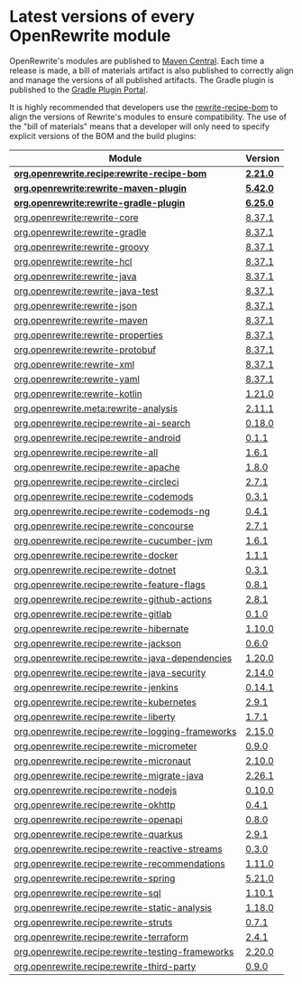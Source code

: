# Latest versions of every OpenRewrite module

OpenRewrite's modules are published to [Maven Central](https://search.maven.org/search?q=org.openrewrite).
Each time a release is made, a bill of materials artifact is also published to correctly align and manage the versions of all published artifacts.
The Gradle plugin is published to the [Gradle Plugin Portal](https://plugins.gradle.org/plugin/org.openrewrite.rewrite).

It is highly recommended that developers use the [rewrite-recipe-bom](https://github.com/openrewrite/rewrite-recipe-bom)
to align the versions of Rewrite's modules to ensure compatibility.
The use of the "bill of materials" means that a developer will only need to specify explicit versions of the BOM and the build plugins:

| Module                                                                                                                | Version    |
|-----------------------------------------------------------------------------------------------------------------------| ---------- |
| [**org.openrewrite.recipe:rewrite-recipe-bom**](https://github.com/openrewrite/rewrite-recipe-bom)                    | **[2.21.0](https://github.com/openrewrite/rewrite-recipe-bom/releases/tag/v2.21.0)** |
| [**org.openrewrite:rewrite-maven-plugin**](https://github.com/openrewrite/rewrite-maven-plugin)                       | **[5.42.0](https://github.com/openrewrite/rewrite-maven-plugin/releases/tag/v5.42.0)** |
| [**org.openrewrite:rewrite-gradle-plugin**](https://github.com/openrewrite/rewrite-gradle-plugin)                     | **[6.25.0](https://github.com/openrewrite/rewrite-gradle-plugin/releases/tag/v6.25.0)** |
| [org.openrewrite:rewrite-core](https://github.com/openrewrite/rewrite)                                                | [8.37.1](https://github.com/openrewrite/rewrite/releases/tag/v8.37.1) |
| [org.openrewrite:rewrite-gradle](https://github.com/openrewrite/rewrite)                                              | [8.37.1](https://github.com/openrewrite/rewrite/releases/tag/v8.37.1) |
| [org.openrewrite:rewrite-groovy](https://github.com/openrewrite/rewrite)                                              | [8.37.1](https://github.com/openrewrite/rewrite/releases/tag/v8.37.1) |
| [org.openrewrite:rewrite-hcl](https://github.com/openrewrite/rewrite)                                                 | [8.37.1](https://github.com/openrewrite/rewrite/releases/tag/v8.37.1) |
| [org.openrewrite:rewrite-java](https://github.com/openrewrite/rewrite)                                                | [8.37.1](https://github.com/openrewrite/rewrite/releases/tag/v8.37.1) |
| [org.openrewrite:rewrite-java-test](https://github.com/openrewrite/rewrite-java-test)                                 | [8.37.1](https://github.com/openrewrite/rewrite-java-test/releases/tag/v8.37.1) |
| [org.openrewrite:rewrite-json](https://github.com/openrewrite/rewrite)                                                | [8.37.1](https://github.com/openrewrite/rewrite/releases/tag/v8.37.1) |
| [org.openrewrite:rewrite-maven](https://github.com/openrewrite/rewrite)                                               | [8.37.1](https://github.com/openrewrite/rewrite/releases/tag/v8.37.1) |
| [org.openrewrite:rewrite-properties](https://github.com/openrewrite/rewrite)                                          | [8.37.1](https://github.com/openrewrite/rewrite/releases/tag/v8.37.1) |
| [org.openrewrite:rewrite-protobuf](https://github.com/openrewrite/rewrite-protobuf)                                   | [8.37.1](https://github.com/openrewrite/rewrite-protobuf/releases/tag/v8.37.1) |
| [org.openrewrite:rewrite-xml](https://github.com/openrewrite/rewrite)                                                 | [8.37.1](https://github.com/openrewrite/rewrite/releases/tag/v8.37.1) |
| [org.openrewrite:rewrite-yaml](https://github.com/openrewrite/rewrite)                                                | [8.37.1](https://github.com/openrewrite/rewrite/releases/tag/v8.37.1) |
| [org.openrewrite:rewrite-kotlin](https://github.com/openrewrite/rewrite-kotlin)                                       | [1.21.0](https://github.com/openrewrite/rewrite-kotlin/releases/tag/v1.21.0) |
| [org.openrewrite.meta:rewrite-analysis](https://github.com/openrewrite/rewrite-analysis)                              | [2.11.1](https://github.com/openrewrite/rewrite-analysis/releases/tag/v2.11.1) |
| [org.openrewrite.recipe:rewrite-ai-search](https://github.com/openrewrite/rewrite-ai-search)                          | [0.18.0](https://github.com/openrewrite/rewrite-ai-search/releases/tag/v0.18.0) |
| [org.openrewrite.recipe:rewrite-android](https://github.com/openrewrite/rewrite-android)                              | [0.1.1](https://github.com/openrewrite/rewrite-android/releases/tag/v0.1.1) |
| [org.openrewrite.recipe:rewrite-all](https://github.com/openrewrite/rewrite-all)                                      | [1.6.1](https://github.com/openrewrite/rewrite-all/releases/tag/v1.6.1) |
| [org.openrewrite.recipe:rewrite-apache](https://github.com/openrewrite/rewrite-apache)                                | [1.8.0](https://github.com/openrewrite/rewrite-apache/releases/tag/v1.8.0) |
| [org.openrewrite.recipe:rewrite-circleci](https://github.com/openrewrite/rewrite-circleci)                            | [2.7.1](https://github.com/openrewrite/rewrite-circleci/releases/tag/v2.7.1) |
| [org.openrewrite.recipe:rewrite-codemods](https://github.com/openrewrite/rewrite-codemods)                            | [0.3.1](https://github.com/openrewrite/rewrite-codemods/releases/tag/v0.3.1) |
| [org.openrewrite.recipe:rewrite-codemods-ng](https://github.com/openrewrite/rewrite-codemods-ng)                      | [0.4.1](https://github.com/openrewrite/rewrite-codemods-ng/releases/tag/v0.4.1) |
| [org.openrewrite.recipe:rewrite-concourse](https://github.com/openrewrite/rewrite-concourse)                          | [2.7.1](https://github.com/openrewrite/rewrite-concourse/releases/tag/v2.7.1) |
| [org.openrewrite.recipe:rewrite-cucumber-jvm](https://github.com/openrewrite/rewrite-cucumber-jvm)                    | [1.6.1](https://github.com/openrewrite/rewrite-cucumber-jvm/releases/tag/v1.6.1) |
| [org.openrewrite.recipe:rewrite-docker](https://github.com/openrewrite/rewrite-docker)                                | [1.1.1](https://github.com/openrewrite/rewrite-docker/releases/tag/v1.1.1) |
| [org.openrewrite.recipe:rewrite-dotnet](https://github.com/openrewrite/rewrite-dotnet)                                | [0.3.1](https://github.com/openrewrite/rewrite-dotnet/releases/tag/v0.3.1) |
| [org.openrewrite.recipe:rewrite-feature-flags](https://github.com/openrewrite/rewrite-feature-flags)                  | [0.8.1](https://github.com/openrewrite/rewrite-feature-flags/releases/tag/v0.8.1) |
| [org.openrewrite.recipe:rewrite-github-actions](https://github.com/openrewrite/rewrite-github-actions)                | [2.8.1](https://github.com/openrewrite/rewrite-github-actions/releases/tag/v2.8.1) |
| [org.openrewrite.recipe:rewrite-gitlab](https://github.com/openrewrite/rewrite-gitlab)                                | [0.1.0](https://github.com/openrewrite/rewrite-gitlab/releases/tag/v0.1.0) |
| [org.openrewrite.recipe:rewrite-hibernate](https://github.com/openrewrite/rewrite-hibernate)                          | [1.10.0](https://github.com/openrewrite/rewrite-hibernate/releases/tag/v1.10.0) |
| [org.openrewrite.recipe:rewrite-jackson](https://github.com/openrewrite/rewrite-jackson)                              | [0.6.0](https://github.com/openrewrite/rewrite-jackson/releases/tag/v0.6.0) |
| [org.openrewrite.recipe:rewrite-java-dependencies](https://github.com/openrewrite/rewrite-java-dependencies)          | [1.20.0](https://github.com/openrewrite/rewrite-java-dependencies/releases/tag/v1.20.0) |
| [org.openrewrite.recipe:rewrite-java-security](https://github.com/openrewrite/rewrite-java-security)                  | [2.14.0](https://github.com/openrewrite/rewrite-java-security/releases/tag/v2.14.0) |
| [org.openrewrite.recipe:rewrite-jenkins](https://github.com/openrewrite/rewrite-jenkins)                              | [0.14.1](https://github.com/openrewrite/rewrite-jenkins/releases/tag/v0.14.1) |
| [org.openrewrite.recipe:rewrite-kubernetes](https://github.com/openrewrite/rewrite-kubernetes)                        | [2.9.1](https://github.com/openrewrite/rewrite-kubernetes/releases/tag/v2.9.1) |
| [org.openrewrite.recipe:rewrite-liberty](https://github.com/openrewrite/rewrite-liberty)                              | [1.7.1](https://github.com/openrewrite/rewrite-liberty/releases/tag/v1.7.1) |
| [org.openrewrite.recipe:rewrite-logging-frameworks](https://github.com/openrewrite/rewrite-logging-frameworks)        | [2.15.0](https://github.com/openrewrite/rewrite-logging-frameworks/releases/tag/v2.15.0) |
| [org.openrewrite.recipe:rewrite-micrometer](https://github.com/openrewrite/rewrite-micrometer)                        | [0.9.0](https://github.com/openrewrite/rewrite-micrometer/releases/tag/v0.9.0) |
| [org.openrewrite.recipe:rewrite-micronaut](https://github.com/openrewrite/rewrite-micronaut)                          | [2.10.0](https://github.com/openrewrite/rewrite-micronaut/releases/tag/v2.10.0) |
| [org.openrewrite.recipe:rewrite-migrate-java](https://github.com/openrewrite/rewrite-migrate-java)                    | [2.26.1](https://github.com/openrewrite/rewrite-migrate-java/releases/tag/v2.26.1) |
| [org.openrewrite.recipe:rewrite-nodejs](https://github.com/openrewrite/rewrite-nodejs)                                | [0.10.0](https://github.com/openrewrite/rewrite-nodejs/releases/tag/v0.10.0) |
| [org.openrewrite.recipe:rewrite-okhttp](https://github.com/openrewrite/rewrite-okhttp)                                | [0.4.1](https://github.com/openrewrite/rewrite-okhttp/releases/tag/v0.4.1) |
| [org.openrewrite.recipe:rewrite-openapi](https://github.com/openrewrite/rewrite-openapi)                              | [0.8.0](https://github.com/openrewrite/rewrite-openapi/releases/tag/v0.8.0) |
| [org.openrewrite.recipe:rewrite-quarkus](https://github.com/openrewrite/rewrite-quarkus)                              | [2.9.1](https://github.com/openrewrite/rewrite-quarkus/releases/tag/v2.9.1) |
| [org.openrewrite.recipe:rewrite-reactive-streams](https://github.com/openrewrite/rewrite-reactive-streams)            | [0.3.0](https://github.com/openrewrite/rewrite-reactive-streams/releases/tag/v0.3.0) |
| [org.openrewrite.recipe:rewrite-recommendations](https://github.com/openrewrite/rewrite-recommendations)              | [1.11.0](https://github.com/openrewrite/rewrite-recommendations/releases/tag/v1.11.0) |
| [org.openrewrite.recipe:rewrite-spring](https://github.com/openrewrite/rewrite-spring)                                | [5.21.0](https://github.com/openrewrite/rewrite-spring/releases/tag/v5.21.0) |
| [org.openrewrite.recipe:rewrite-sql](https://github.com/openrewrite/rewrite-sql)                                      | [1.10.1](https://github.com/openrewrite/rewrite-sql/releases/tag/v1.10.1) |
| [org.openrewrite.recipe:rewrite-static-analysis](https://github.com/openrewrite/rewrite-static-analysis)              | [1.18.0](https://github.com/openrewrite/rewrite-static-analysis/releases/tag/v1.18.0) |
| [org.openrewrite.recipe:rewrite-struts](https://github.com/openrewrite/rewrite-struts)                                | [0.7.1](https://github.com/openrewrite/rewrite-struts/releases/tag/v0.7.1) |
| [org.openrewrite.recipe:rewrite-terraform](https://github.com/openrewrite/rewrite-terraform)                          | [2.4.1](https://github.com/openrewrite/rewrite-terraform/releases/tag/v2.4.1) |
| [org.openrewrite.recipe:rewrite-testing-frameworks](https://github.com/openrewrite/rewrite-testing-frameworks)        | [2.20.0](https://github.com/openrewrite/rewrite-testing-frameworks/releases/tag/v2.20.0) |
| [org.openrewrite.recipe:rewrite-third-party](https://github.com/openrewrite/rewrite-third-party)                      | [0.9.0](https://github.com/openrewrite/rewrite-third-party/releases/tag/v0.9.0) |
